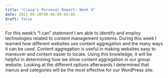 ```yaml
---
title: "Craig's Personal Report: Week 9"
date: 2021-09-20T00:00:00-04:00
draft: false
---
```


 For this week’s “I can” statement I am able to identify and employ technologies related to content management systems. During this week I learned how different websites use content aggregation and the many ways it can be used. Content aggregation is useful in making websites easy to maneuver and content easier to locate. Using this knowledge, it will be helpful in determining how we show content aggregation in our group website. Looking at the different options afterwards I determined that menus and categories will be the most effective for our WordPress site.
